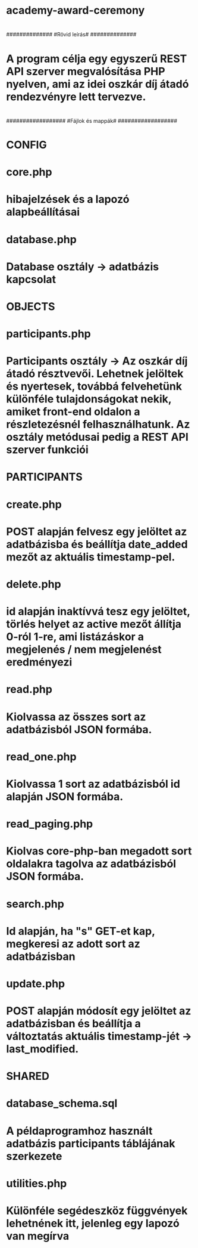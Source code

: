 # academy-award-ceremony
#
##############
#Rövid leírás#
##############
#
#	A program célja egy egyszerű REST API szerver megvalósítása PHP nyelven, ami az idei oszkár díj átadó rendezvényre lett tervezve.
#
##################
#Fájlok és mappák#
##################
#
#	CONFIG
#		core.php
#			hibajelzések és a lapozó alapbeállításai
#		database.php
#			Database osztály -> adatbázis kapcsolat
#	OBJECTS	
#		participants.php
#			Participants osztály -> Az oszkár díj átadó résztvevői. Lehetnek jelöltek és nyertesek, továbbá felvehetünk különféle tulajdonságokat nekik, amiket front-end oldalon a részletezésnél felhasználhatunk. Az osztály metódusai pedig a REST API szerver funkciói
#	PARTICIPANTS
#		create.php
#			POST alapján felvesz egy jelöltet az adatbázisba és beállítja date_added mezőt az aktuális timestamp-pel.
#		delete.php
#			id alapján inaktívvá tesz egy jelöltet, törlés helyet az active mezőt állítja 0-ról 1-re, ami listázáskor a megjelenés / nem megjelenést eredményezi
#		read.php
#			Kiolvassa az összes sort az adatbázisból JSON formába.
#		read_one.php
#			Kiolvassa 1 sort az adatbázisból id alapján JSON formába.
#		read_paging.php
#			Kiolvas core-php-ban megadott sort oldalakra tagolva az adatbázisból JSON formába.
#		search.php
#			Id alapján, ha "s" GET-et kap, megkeresi az adott sort az adatbázisban
#		update.php
#			POST alapján módosít egy jelöltet az adatbázisban és beállítja a változtatás aktuális timestamp-jét -> last_modified.
#	SHARED
#		database_schema.sql
#			A példaprogramhoz használt adatbázis participants táblájának szerkezete
#		utilities.php
#			Különféle segédeszköz függvények lehetnének itt, jelenleg egy lapozó van megírva